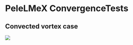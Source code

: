 # PeleLMeX ConvergenceTests

## Convected vortex case

<img src="https://github.com/esclapez/PeleLMeX_Testing/tree/main/ConvergenceTests/GH_CI_CoVo.png" style="max-width: 25%; max-height: 15em;">

